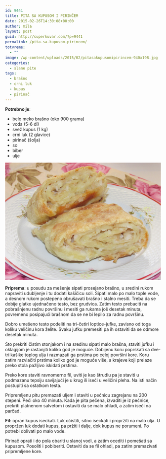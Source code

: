 ```yaml
---
id: 9441
title: PITA SA KUPUSOM I PIRINČEM
date: 2015-02-26T14:30:08+00:00
author: mila
layout: post
guid: http://superkuvar.com/?p=9441
permalink: /pita-sa-kupusom-pirincem/
totvreme:
  - ""
image: /wp-content/uploads/2015/02/pitasakupusomipirincem-940x198.jpg
categories:
  - slane pite
tags:
  - brašno
  - crni luk
  - kupus
  - pirinač
---
```

**Potrebno je**:

  * belo meko brašno (oko 900 grama)
  * voda (5-6 dl)
  * svež kupus (1 kg)
  * crni luk (2 glavice)
  * pirinač (šolja)
  * so
  * biber
  * ulje

![<img class="alignnone size-medium wp-image-9443" src="/wp-content/uploads/2015/02/pitasakupusomipirincem-1024x768.jpg" alt="pitasakupusomipirincem" width="300" height="225" />](/wp-content/uploads/2015/02/pitasakupusomipirincem.jpg)

**Priprema**: u posudu za mešenje sipati prosejano brašno, u sredini rukom napraviti udubljenje i tu dodati kašičicu soli. Sipati malo po malo tople vode, a desnom rukom postepeno obrušavati brašno i stalno mesiti. Treba da se dobije glatko ujednačeno testo, bez grudvica. Zatim testo prebaciti na pobrašnjenu radnu površinu i mesiti ga rukama još desetak minuta, povremeno posipajući brašnom da se ne bi lepilo za radnu površinu.

Dobro umešeno testo podeliti na tri-četiri loptice-jufke, zavisno od toga koliku veličinu kora želite. Svaku jufku premesiti pa ih ostaviti da se odmore desetak minuta.

Sto prekriti čistim stonjakom i na sredinu sipati malo brašna, staviti jufku i oklagijom je rastanjiti koliko god je moguće. Dobijenu koru poprskati sa dve-tri kašike toplog ulja i razmazati ga prstima po celoj površini kore. Koru zatim razvlačiti prstima koliko god je moguće više, a krajeve koji prelaze preko stola pažljivo iskidati prstima.

Preko kore staviti ravnomerno fil, uviti je kao štrudlu pa je staviti u podmazanu tepsiju savijajući je u krug ili iseći u veličini pleha. Na isti način postupiti sa ostatkom testa.

Pripremljenu pitu premazati uljem i staviti u pećnicu zagrejanu na 200 stepeni. Peći oko 40 minuta. Kada je pita pečena, izvaditi je iz pećnice, prekriti platnenom salvetom i ostaviti da se malo ohladi, a zatim iseći na parčad.

**Fil**: opran kupus iseckati. Luk očistiti, sitno iseckati i propržiti na malo ulja. U propržen luk dodati kupus, pa pržiti i dalje, dok kupus ne porumeni. Po potrebi dolivati po malo vode.

Pirinač oprati i do pola obariti u slanoj vodi, a zatim ocediti i pomešati sa kupusom. Posoliti i pobiberiti. Ostaviti da se fil ohladi, pa zatim premazivati pripremljene kore.